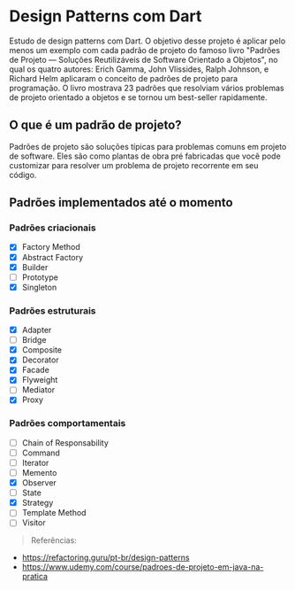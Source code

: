 # Design Patterns com Dart
Estudo de design patterns com Dart. O objetivo desse projeto é aplicar pelo menos um exemplo com cada padrão de projeto do famoso livro "Padrões de Projeto — Soluções Reutilizáveis de Software Orientado a Objetos", no qual os quatro autores: Erich Gamma, John Vlissides, Ralph Johnson, e Richard Helm aplicaram o conceito de padrões de projeto para programação. O livro mostrava 23 padrões que resolviam vários problemas de projeto orientado a objetos e se tornou um best-seller rapidamente.

## O que é um padrão de projeto?
Padrões de projeto são soluções típicas para problemas comuns em projeto de software. Eles são como plantas de obra pré fabricadas que você pode customizar para resolver um problema de projeto recorrente em seu código.

## Padrões implementados até o momento
### Padrões criacionais
- [X] Factory Method
- [X] Abstract Factory
- [X] Builder
- [ ] Prototype
- [X] Singleton

### Padrões estruturais
- [X] Adapter
- [ ] Bridge
- [X] Composite
- [X] Decorator
- [X] Facade
- [X] Flyweight
- [ ] Mediator
- [X] Proxy

### Padrões comportamentais
- [ ] Chain of Responsability
- [ ] Command
- [ ] Iterator
- [ ] Memento
- [X] Observer
- [ ] State
- [X] Strategy
- [ ] Template Method
- [ ] Visitor

> Referências: 
- https://refactoring.guru/pt-br/design-patterns
- https://www.udemy.com/course/padroes-de-projeto-em-java-na-pratica